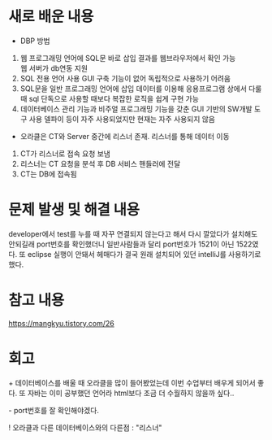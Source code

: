 # 새로 배운 내용
* DBP 방법
1) 웹 프로그래밍 언어에 SQL문 바로 삽입
  결과를 웹브라우저에서 확인 가능<br>웹 서버가 db연동 지원
2) SQL 전용 언어 사용
  GUI 구축 기능이 없어 독립적으로 사용하기 어려움
3) SQL문을 일반 프로그래밍 언어에 삽입
  데이터를 이용해 응용프로그램 상에서 다룰 때 sql 단독으로 사용할 때보다 복잡한 로직을 쉽게 구현 가능
4) 데이터베이스 관리 기능과 비주얼 프로그래밍 기능을 갖춘 GUI 기반의 SW개발 도구 사용
  델파이 등이 자주 사용되었지만 현재는 자주 사용되지 않음

* 오라클은 CT와 Server 중간에 리스너 존재. 리스너를 통해 데이터 이동
1) CT가 리스너로 접속 요청 보냄
2) 리스너는 CT 요청을 분석 후 DB 서비스 핸들러에 전달
3) CT는 DB에 접속됨

# 문제 발생 및 해결 내용
developer에서 test를 누를 때 자꾸 연결되지 않는다고 해서 다시 깔았다가 설치해도 안되길래 port번호를 확인했더니 일반사람들과 달리 port번호가 1521이 아닌 1522였다.
또 eclipse 실행이 안돼서 헤매다가 결국 원래 설치되어 있던 intelliJ를 사용하기로 했다.

# 참고 내용
https://mangkyu.tistory.com/26

# 회고
 \+ 데이터베이스를 배울 때 오라클을 많이 들어봤었는데 이번 수업부터 배우게 되어서 좋다. 또 자바는 이미 공부했던 언어라 html보다 조금 더 수월하지 않을까 싶다..
 
 \- port번호를 잘 확인해야겠다.
 
 \! 오라클과 다른 데이터베이스와의 다른점 : "리스너"

